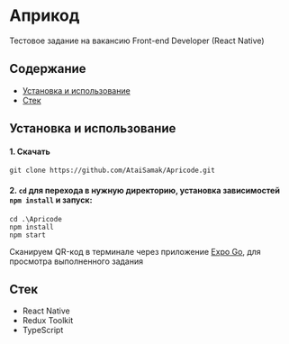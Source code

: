 # Априкод
Тестовое задание на вакансию Front-end Developer (React Native)

## Содержание
- [Установка и использование](#установка-и-использование)
- [Стек](#стек)

## Установка и использование
#### 1. Скачать

```
git clone https://github.com/AtaiSamak/Apricode.git
```

#### 2. `cd` для перехода в нужную директорию, установка зависимостей `npm install` и запуск:

```
cd .\Apricode
npm install
npm start
```

Сканируем QR-код в терминале через приложение [Expo Go](https://expo.dev/client), для просмотра выполненного задания

## Стек
- React Native
- Redux Toolkit
- TypeScript
